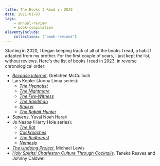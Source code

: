 ```yaml
---
title: The Books I Read in 2020
date: 2021-01-03
tags:
    - annual-review 
    - book-compilation
eleventyInclude:
    collections: ["book-reviews"]
---
```


Starting in 2020, I began keeping track of all of the books I read, a habit I adapted from my brother.  For the first couple of years, I just kept the list, without reviews.  Here's the list of books I read in 2023, in reverse chronological order:

- [_Because Internet_](https://bookshop.org/a/111171/9780735210943), Gretchen McCulloch
- Lars Kepler (Joona Linna series):
	-  [_The Hypnotist_](https://bookshop.org/a/111171/9780525433125)
	-  [_The Nightmare_](https://bookshop.org/a/111171/9780525433101)
	-  [_The Fire-Witness_](https://bookshop.org/a/111171/9780525433088)
	-  [_The Sandman_](https://bookshop.org/a/111171/9780525433057)
	-  [_Stalker_](https://bookshop.org/a/111171/9780525433064)
	-  [_The Rabbit Hunter_](https://bookshop.org/a/111171/9780525433071)
-   [_Sapiens_](https://bookshop.org/a/111171/9780063422018), Yuval Noah Harari
-   Jo Nesbø (Harry Hole series):
	-  [_The Bat_](https://bookshop.org/a/111171/9780345807090)
	-  [_Cockroaches_](https://bookshop.org/a/111171/9780345807151)
	-  [_The Redbreast_](https://bookshop.org/a/111171/9780061134005)
	-  [_Nemesis_](https://bookshop.org/a/111171/9780061655517)
-   [_The Undoing Project_](https://bookshop.org/a/111171/9780393354775), Michael Lewis
-   [_Holy Spirits! Charleston Culture Through Cocktails_](https://amzn.to/4fbze2S), Taneka Reaves and Johnny Caldwell